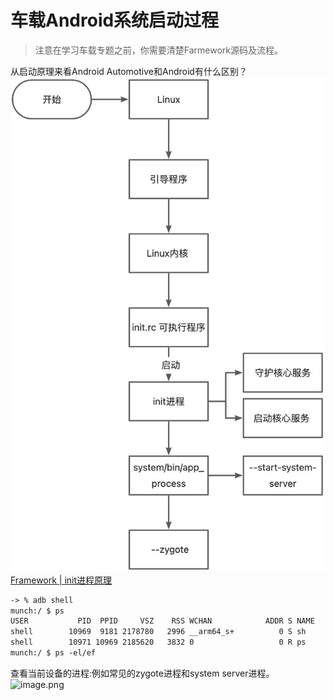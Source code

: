 # 车载Android系统启动过程

> 注意在学习车载专题之前，你需要清楚Farmework源码及流程。

从启动原理来看Android Automotive和Android有什么区别？
![](./%E8%BD%A6%E8%BD%BDAndroid%E7%B3%BB%E7%BB%9F%E5%90%AF%E5%8A%A8%E8%BF%87%E7%A8%8B.assets/1683293549715-6b6f425d-5496-43f2-a9e0-95bfbe326e0d.jpeg)
[Framework | init进程原理](https://www.yuque.com/jakeprim/android/gmgsed?view=doc_embed)

```xml
-> % adb shell
munch:/ $ ps
USER           PID  PPID     VSZ    RSS WCHAN            ADDR S NAME
shell        10969  9181 2178780   2996 __arm64_s+          0 S sh
shell        10971 10969 2185620   3832 0                   0 R ps
munch:/ $ ps -el/ef
```

查看当前设备的进程:例如常见的zygote进程和system server进程。
![image.png](https://cdn.nlark.com/yuque/0/2023/png/375694/1683508232195-6008ca0a-93b4-4be5-8eec-54fc28593faf.png#averageHue=%23191919&clientId=u9d7145b5-07c9-4&from=paste&height=62&id=u46ea9690&originHeight=124&originWidth=656&originalType=binary&ratio=2&rotation=0&showTitle=false&size=18606&status=done&style=stroke&taskId=ub6a31beb-6a10-4498-b7c5-bc3809e1fd8&title=&width=328)